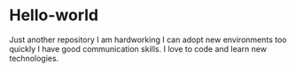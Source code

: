 # Hello-world
Just another repository
I am hardworking
I can adopt new environments too quickly
I have good communication skills.
I love to code and learn new technologies.
